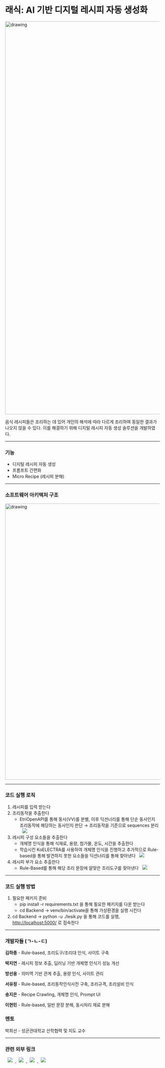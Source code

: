 # 래식: AI 기반 디지털 레시피 자동 생성화

<img src="https://drive.google.com/uc?export=view&id=12ogQey6rqwke_tgX9q2ydozusaihkGYa" alt="drawing" style="width:1280px;"/>

음식 레시피들은 조리하는 데 있어 개인의 해석에 따라 다르게 조리하여 동일한 결과가 나오지 않을 수 있다. 이를 해결하기 위해 디지털 레시피 자동 생성 솔루션을 개발하였다.

---

### 기능

- 디지털 레시피 자동 생성
- 프롬프트 간편화
- Micro Recipe (레시피 분해)

---

### 소프트웨어 아키텍처 구조

<img src="https://drive.google.com/uc?export=view&id=13CTT-zNg8VPJFbfhxuC4eXAENDyJYeMF" alt="drawing" style="width:900px;"/>

---

### 코드 실행 로직

1. 레시피를 입력 받는다
2. 조리동작을 추출한다
    - EtriOpenAPI를 통해 동사(VV)를 분별, 이후 딕션너리를 통해 단순 동사인지 조리동작에 해당하는 동사인지 판단 → 조리동작을 기준으로 sequences 분리 <a href="https://github.com/iiVSX/lesik/tree/master/Backend#readme">
    <img src="https://img.shields.io/badge/로직 방법 설명-<COLOR>"
        style="height : auto; margin-left : 8px; margin-right : 8px;"/></a>
3. 레시피 구성 요소들을 추출한다
    - 개체명 인식을 통해 식재료, 용량, 첨가물, 온도, 시간을 추출한다
    - 학습시킨 KoELECTRA를 사용하여 개체명 인식을 진행하고 추가적으로 Rule-based을 통해 발견하지 못한 요소들을 딕션너리를 통해 찾아낸다 <a href="https://github.com/iiVSX/lesik/blob/master/KoELECTRA/model_README.md](https://github.com/iiVSX/lesik/blob/master/KoELECTRA/model_README.md">
    <img src="https://img.shields.io/badge/KoELECTRA 학습 방법 설명-<COLOR>"
        style="height : auto; margin-left : 8px; margin-right : 8px;"/></a>
4. 레시피 부가 요소 추출한다
    - Rule-Based를 통해 해당 조리 문장에 알맞은 조리도구를 찾아낸다 <a href="https://github.com/iiVSX/lesik/tree/master/Backend#readme">
    <img src="https://img.shields.io/badge/로직 방법 설명-<COLOR>"
        style="height : auto; margin-left : 8px; margin-right : 8px;"/></a>

---

### 코드 실행 방법

1. 필요한 패키지 준비
    - pip install -r requirements.txt 을 통해 필요한 패키지를 다운 받는다
    - cd Backend → venv/bin/activate을 통해 가상환경을 실행 시킨다
2. cd Backend → python -u ./lesik.py 을 통해 코드를 실행, [http://localhost:5000/](http://localhost:5000/) 로 접속한다

---

### 개발자들  (ㄱ-ㄴ-ㄷ)

**김하종** - Rule-based, 조리도구/조리대 인식, 사이트 구축

**박지연** - 레시피 정보 추출, 딥러닝 기반 개체명 인식기 성능 개선

**방선웅** - 의미역 기반 관계 추출, 용량 인식, 사이트 관리

**서유정** - Rule-based, 조리동작인식사전 구축, 조리규격, 조리설비 인식

**송지은** - Recipe Crawling, 개체명 인식, Prompt UI

**이현민** - Rule-based, 일반 문장 분해, 동시처리 재료 분해

### 멘토

박희선 - 성균관대학교 산학협력 및 지도 교수

---

### 관련 외부 링크

<a href="https://docs.google.com/presentation/d/1eMl0jOE0LA6ZvWR7yKkrVwtqXevlYt39/edit#slide=id.p1">
    <img src="https://img.shields.io/badge/발표자료 파워포인트-<COLOR>"
        style="height : auto; margin-left : 8px; margin-right : 8px;"/>
</a>


<a href="https://github.com/iiVSX/lesik/blob/master/KoELECTRA/model_README.md">
    <img src="https://img.shields.io/badge/KoELECTRA Readme-<COLOR>"
        style="height : auto; margin-left : 8px; margin-right : 8px;"/>
</a>


<a href="https://github.com/iiVSX/lesik/blob/master/Crawling/crawling_README.md">
    <img src="https://img.shields.io/badge/Crawling Readme-<COLOR>"
        style="height : auto; margin-left : 8px; margin-right : 8px;"/>
</a>


<a href="https://github.com/iiVSX/lesik/tree/master/Backend#readme">
    <img src="https://img.shields.io/badge/Backend Readme-<COLOR>"
        style="height : auto; margin-left : 8px; margin-right : 8px;"/>
</a>
